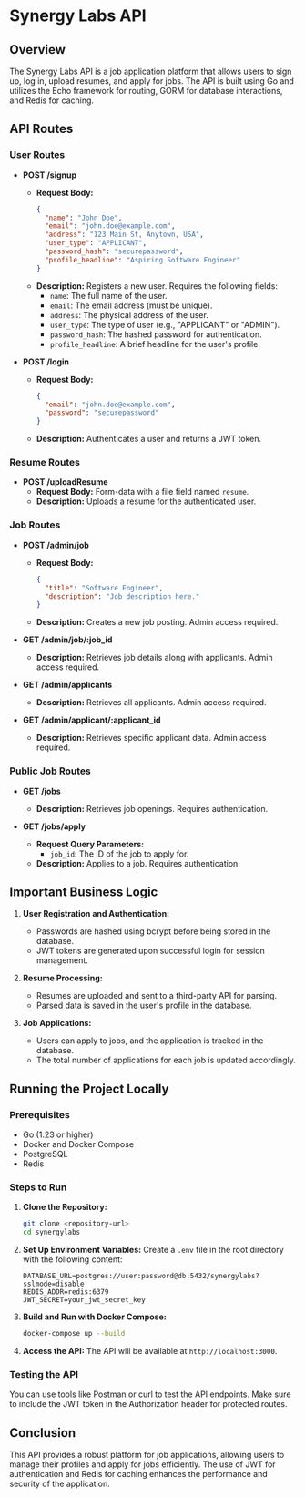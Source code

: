 # Synergy Labs API

## Overview

The Synergy Labs API is a job application platform that allows users to sign up, log in, upload resumes, and apply for jobs. The API is built using Go and utilizes the Echo framework for routing, GORM for database interactions, and Redis for caching.

## API Routes

### User Routes

- **POST /signup**

  - **Request Body:**
    ```json
    {
      "name": "John Doe",
      "email": "john.doe@example.com",
      "address": "123 Main St, Anytown, USA",
      "user_type": "APPLICANT",
      "password_hash": "securepassword",
      "profile_headline": "Aspiring Software Engineer"
    }
    ```
  - **Description:** Registers a new user. Requires the following fields:
    - `name`: The full name of the user.
    - `email`: The email address (must be unique).
    - `address`: The physical address of the user.
    - `user_type`: The type of user (e.g., "APPLICANT" or "ADMIN").
    - `password_hash`: The hashed password for authentication.
    - `profile_headline`: A brief headline for the user's profile.

- **POST /login**
  - **Request Body:**
    ```json
    {
      "email": "john.doe@example.com",
      "password": "securepassword"
    }
    ```
  - **Description:** Authenticates a user and returns a JWT token.

### Resume Routes

- **POST /uploadResume**
  - **Request Body:** Form-data with a file field named `resume`.
  - **Description:** Uploads a resume for the authenticated user.

### Job Routes

- **POST /admin/job**

  - **Request Body:**
    ```json
    {
      "title": "Software Engineer",
      "description": "Job description here."
    }
    ```
  - **Description:** Creates a new job posting. Admin access required.

- **GET /admin/job/:job_id**

  - **Description:** Retrieves job details along with applicants. Admin access required.

- **GET /admin/applicants**

  - **Description:** Retrieves all applicants. Admin access required.

- **GET /admin/applicant/:applicant_id**
  - **Description:** Retrieves specific applicant data. Admin access required.

### Public Job Routes

- **GET /jobs**

  - **Description:** Retrieves job openings. Requires authentication.

- **GET /jobs/apply**
  - **Request Query Parameters:**
    - `job_id`: The ID of the job to apply for.
  - **Description:** Applies to a job. Requires authentication.

## Important Business Logic

1. **User Registration and Authentication:**

   - Passwords are hashed using bcrypt before being stored in the database.
   - JWT tokens are generated upon successful login for session management.

2. **Resume Processing:**

   - Resumes are uploaded and sent to a third-party API for parsing.
   - Parsed data is saved in the user's profile in the database.

3. **Job Applications:**
   - Users can apply to jobs, and the application is tracked in the database.
   - The total number of applications for each job is updated accordingly.

## Running the Project Locally

### Prerequisites

- Go (1.23 or higher)
- Docker and Docker Compose
- PostgreSQL
- Redis

### Steps to Run

1. **Clone the Repository:**

   ```bash
   git clone <repository-url>
   cd synergylabs
   ```

2. **Set Up Environment Variables:**
   Create a `.env` file in the root directory with the following content:

   ```
   DATABASE_URL=postgres://user:password@db:5432/synergylabs?sslmode=disable
   REDIS_ADDR=redis:6379
   JWT_SECRET=your_jwt_secret_key
   ```

3. **Build and Run with Docker Compose:**

   ```bash
   docker-compose up --build
   ```

4. **Access the API:**
   The API will be available at `http://localhost:3000`.

### Testing the API

You can use tools like Postman or curl to test the API endpoints. Make sure to include the JWT token in the Authorization header for protected routes.

## Conclusion

This API provides a robust platform for job applications, allowing users to manage their profiles and apply for jobs efficiently. The use of JWT for authentication and Redis for caching enhances the performance and security of the application.
